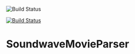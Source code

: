 ![Build Status](https://vsrm.dev.azure.com/lorddarckarz/_apis/public/Release/badge/16212dc1-00f7-4f25-829c-907a6ae58d90/1/1)

[![Build Status](https://dev.azure.com/lorddarckarz/SoundwaveMovieCatalog/_apis/build/status/SoundwaveMovieCatalog-ASP.NET%20Core-CI?branchName=master)](https://dev.azure.com/lorddarckarz/SoundwaveMovieCatalog/_build/latest?definitionId=17&branchName=master)

# SoundwaveMovieParser

